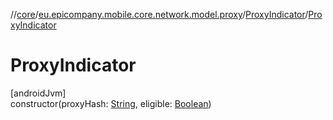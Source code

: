 //[core](../../../index.md)/[eu.epicompany.mobile.core.network.model.proxy](../index.md)/[ProxyIndicator](index.md)/[ProxyIndicator](-proxy-indicator.md)

# ProxyIndicator

[androidJvm]\
constructor(proxyHash: [String](https://kotlinlang.org/api/latest/jvm/stdlib/kotlin/-string/index.html), eligible: [Boolean](https://kotlinlang.org/api/latest/jvm/stdlib/kotlin/-boolean/index.html))
